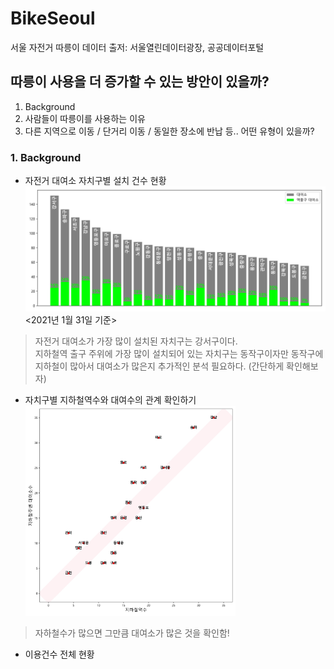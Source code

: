 # BikeSeoul
서울 자전거 따릉이
데이터 출저: 서울열린데이터광장, 공공데이터포털   
   
  
  
## 따릉이 사용을 더 증가할 수 있는 방안이 있을까?
1. Background
2. 사람들이 따릉이를 사용하는 이유
3. 다른 지역으로 이동 / 단거리 이동 / 동일한 장소에 반납 등.. 어떤 유형이 있을까?   

### 1. Background
+ 자전거 대여소 자치구별 설치 건수 현황
![Alt text](/img/1stationNum.jpg '자치구별 설치건수')
                         <2021년 1월 31일 기준>

> 자전거 대여소가 가장 많이 설치된 자치구는 강서구이다.   
> 지하철역 출구 주위에 가장 많이 설치되어 있는 자치구는 동작구이자만 동작구에 지하철이 많아서 대여소가 많은지 추가적인 분석 필요하다. (간단하게 확인해보자)

+ 자치구별 지하철역수와 대여수의 관계 확인하기
<img src='/img/2trainnum.jpg' width='70%' height='70%' title='자치구별 지하철수 연관성'></img><br/>
> 자하철수가 많으면 그만큼 대여소가 많은 것을 확인함!

+ 이용건수 전체 현황


